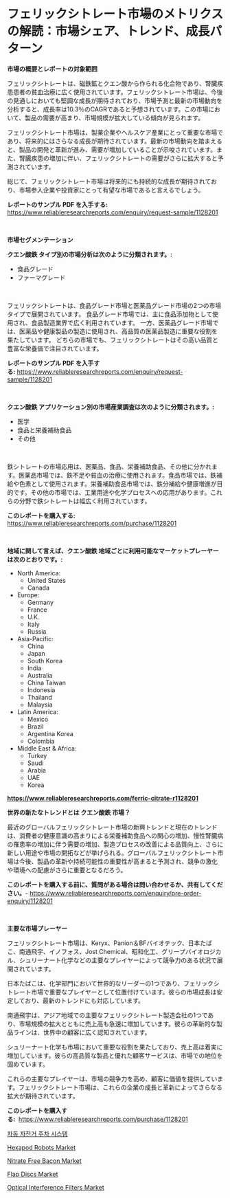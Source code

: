 <p><h1>フェリックシトレート市場のメトリクスの解読：市場シェア、トレンド、成長パターン</h1></p><p><strong>市場の概要とレポートの対象範囲</strong></p>
<p><p>フェリックシトレートは、磁鉄鉱とクエン酸から作られる化合物であり、腎臓疾患患者の貧血治療に広く使用されています。フェリックシトレート市場は、今後の見通しにおいても堅調な成長が期待されており、市場予測と最新の市場動向を分析すると、成長率は10.3％のCAGRであると予想されています。この市場において、製品の需要が高まり、市場規模が拡大している傾向が見られます。</p><p>フェリックシトレート市場は、製薬企業やヘルスケア産業にとって重要な市場であり、将来的にはさらなる成長が期待されています。最新の市場動向を踏まえると、製品の開発と革新が進み、需要が増加していることが示唆されています。また、腎臓疾患の増加に伴い、フェリックシトレートの需要がさらに拡大すると予測されています。</p><p>総じて、フェリックシトレート市場は将来的にも持続的な成長が期待されており、市場参入企業や投資家にとって有望な市場であると言えるでしょう。</p></p>
<p><strong>レポートのサンプル PDF を入手する:</strong> <a href="https://www.reliableresearchreports.com/enquiry/request-sample/1128201">https://www.reliableresearchreports.com/enquiry/request-sample/1128201</a></p>
<p>&nbsp;</p>
<p><strong>市場セグメンテーション</strong></p>
<p><strong>クエン酸鉄 タイプ別の市場分析は次のように分類されます。:</strong></p>
<p><ul><li>食品グレード</li><li>ファーマグレード</li></ul></p>
<p>&nbsp;</p>
<p><p>フェリックシトレートは、食品グレード市場と医薬品グレード市場の2つの市場タイプで展開されています。 食品グレード市場では、主に食品添加物として使用され、食品製造業界で広く利用されています。 一方、医薬品グレード市場では、医薬品や健康製品の製造に使用され、高品質の医薬品製造に重要な役割を果たしています。 どちらの市場でも、フェリックシトレートはその高い品質と豊富な栄養価で注目されています。</p></p>
<p><strong>レポートのサンプル PDF を入手する:</strong>&nbsp;<a href="https://www.reliableresearchreports.com/enquiry/request-sample/1128201">https://www.reliableresearchreports.com/enquiry/request-sample/1128201</a></p>
<p>&nbsp;</p>
<p><strong> クエン酸鉄 アプリケーション別の市場産業調査は次のように分類されます。:</strong></p>
<p><ul><li>医学</li><li>食品と栄養補助食品</li><li>その他</li></ul></p>
<p>&nbsp;</p>
<p><p>鉄シトレートの市場応用は、医薬品、食品、栄養補助食品、その他に分かれます。医薬品市場では、鉄不足や貧血の治療に使用されます。食品市場では、鉄補給や色素として使用されます。栄養補助食品市場では、鉄分補給や健康増進が目的です。その他の市場では、工業用途や化学プロセスへの応用があります。これらの分野で鉄シトレートは幅広く利用されています。</p></p>
<p><strong>このレポートを購入する:</strong>&nbsp; <a href="https://www.reliableresearchreports.com/purchase/1128201">https://www.reliableresearchreports.com/purchase/1128201</a></p>
<p>&nbsp;</p>
<p><strong>地域に関して言えば、クエン酸鉄 地域ごとに利用可能なマーケットプレーヤーは次のとおりです。:</strong></p>
<p><ul>
    <li>
        North America:
        <ul>
            <li>United States</li>
            <li>Canada</li>
        </ul>
    </li>
    <li>
        Europe:
        <ul>
            <li>Germany</li>
            <li>France</li>
            <li>U.K.</li>
            <li>Italy</li>
            <li>Russia</li>
        </ul>
    </li>
    <li>
        Asia-Pacific:
        <ul>
            <li>China</li>
            <li>Japan</li>
            <li>South Korea</li>
            <li>India</li>
            <li>Australia</li>
            <li>China Taiwan</li>
            <li>Indonesia</li>
            <li>Thailand</li>
            <li>Malaysia</li>
        </ul>
    </li>
    <li>
        Latin America:
        <ul>
            <li>Mexico</li>
            <li>Brazil</li>
            <li>Argentina Korea</li>
            <li>Colombia</li>
        </ul>
    </li>
    <li>
        Middle East & Africa:
        <ul>
            <li>Turkey</li>
            <li>Saudi</li>
            <li>Arabia</li>
            <li>UAE</li>
            <li>Korea</li>
        </ul>
    </li>
    </ul></p>
<p><strong><a href="https://www.reliableresearchreports.com/ferric-citrate-r1128201">https://www.reliableresearchreports.com/ferric-citrate-r1128201</a></strong>&nbsp;</p>
<p><strong>世界の新たなトレンドとは クエン酸鉄 市場？</strong></p>
<p><p>最近のグローバルフェリックシトレート市場の新興トレンドと現在のトレンドは、消費者の健康意識の高まりによる栄養補助食品への関心の増加、慢性腎臓病の罹患率の増加に伴う需要の増加、製造プロセスの改善による品質向上、さらに新しい用途や市場の開拓などが挙げられる。グローバルフェリックシトレート市場は今後、製品の革新や持続可能性の重要性が高まると予測され、競争の激化や環境への配慮がさらに重要となるだろう。</p></p>
<p><strong>このレポートを購入する前に、質問がある場合は問い合わせるか、共有してください。</strong>- <a href="https://www.reliableresearchreports.com/enquiry/pre-order-enquiry/1128201">https://www.reliableresearchreports.com/enquiry/pre-order-enquiry/1128201</a></p>
<p>&nbsp;</p>
<p><strong>主要な市場プレーヤー</strong></p>
<p><p>フェリックシトレート市場は、Keryx、Panion＆BFバイオテック、日本たばこ、南通飛宇、イノフォス、Jost Chemical、昭和化工、グリープバイオロジカル、シュリーナート化学などの主要なプレイヤーによって競争力のある状況で展開されています。</p><p>日本たばこは、化学部門において世界的なリーダーの1つであり、フェリックシトレート市場で重要なプレイヤーとして位置付けています。彼らの市場成長は安定しており、最新のトレンドにも対応しています。</p><p>南通飛宇は、アジア地域での主要なフェリックシトレート製造会社の1つであり、市場規模の拡大とともに売上高も急速に増加しています。彼らの革新的な製品ラインは、世界中の顧客に広く認知されています。</p><p>シュリーナート化学も市場において重要な役割を果たしており、売上高は着実に増加しています。彼らの高品質な製品と優れた顧客サービスは、市場での地位を固めています。</p><p>これらの主要なプレイヤーは、市場の競争力を高め、顧客に価値を提供しています。フェリックシトレート市場は、これらの企業の成長と革新によってさらなる拡大が期待されています。</p></p>
<p><strong>このレポートを購入する:</strong>&nbsp;&nbsp;<a href="https://www.reliableresearchreports.com/purchase/1128201">https://www.reliableresearchreports.com/purchase/1128201</a></p>
<p><p><a href="https://github.com/fernandotryO5lson96765/Market-Research-Report-List-1/blob/main/539393226657.md">자동 자전거 주차 시스템</a></p><p><a href="https://github.com/dx0328/Market-Research-Report-List-2/blob/main/hexapod-robots-market.md">Hexapod Robots Market</a></p><p><a href="https://butternut-bug-553.notion.site/Nitrate-Free-Bacon-Market-Size-Reveals-the-Best-Marketing-Channels-In-Global-Industry-cc8a56b3809c4bd2833c474e4271be8c">Nitrate Free Bacon Market</a></p><p><a href="https://view.publitas.com/reportprime-1/analyzing-flap-discs-market-global-industry-perspective-and-forecast-2024-to-2031/">Flap Discs Market</a></p><p><a href="https://github.com/Glendatilghmankmgz0rbhwpy/Market-Research-Report-List-2/blob/main/optical-interference-filters-market.md">Optical Interference Filters Market</a></p></p>